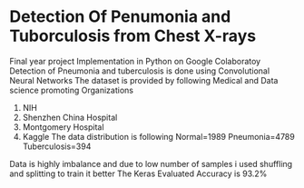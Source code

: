 # Detection Of Penumonia and Tuborculosis from Chest X-rays
Final year project Implementation in Python on Google Colaboratoy 
Detection of Pneumonia and tuberculosis is done using Convolutional Neural Networks
The dataset is provided by following Medical and Data science promoting Organizations
1) NIH
2) Shenzhen China Hospital
3) Montgomery Hospital
4) Kaggle
The data distribution is following
Normal=1989
Pneumonia=4789
Tuberculosis=394

Data is highly imbalance and due to low number of samples i used shuffling and splitting to train it better 
The Keras Evaluated Accuracy is 93.2%
